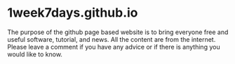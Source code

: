 # 1week7days.github.io

The purpose of the github page based website is to bring everyone free and useful software, tutorial, and news. All the content are from the internet. Please leave a comment if you have any advice or if there is anything you would like to know.
